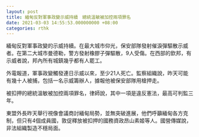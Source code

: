 ```yaml
---
layout: post
title: 緬甸反對軍事政變示威持續　總統溫敏被加控兩項罪名
date: 2021-03-03 14:55:53.000000000 +08:00
categories: rthk
---
```


緬甸反對軍事政變的示威持續。在最大城市仰光，保安部隊發射催淚彈驅散示威者。在第二大城市曼德勒，警方發射橡膠子彈驅散，9人受傷。在西部的欽邦，有示威者說，邦內所有城鎮幾乎都有人罷工。

外電報道，軍事政變觸發連日示威以來，至少21人死亡。監察組織說，昨天可能有幾十人被捕，包括一名示威籌辦人，據報他被保安部隊用槍押走。

被扣押的總統溫敏被加控兩項罪名，律師說，其中一項是違反憲法，最高可判監三年。

東盟外長昨天舉行視像會議商討緬甸局勢，並無突破進展，他們呼籲緬甸各方克制，但只有4個成員國，敦促釋放被扣押的國務資政昂山素姬等人。國營傳媒說，非法組織製造不穩局面。
